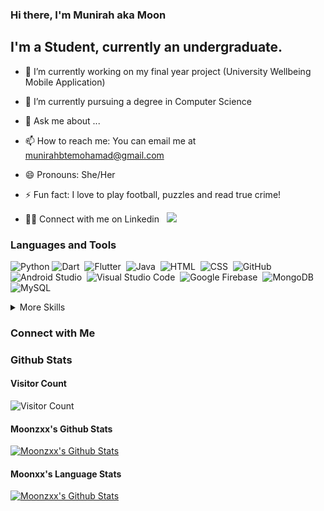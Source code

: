 ### Hi there, I'm Munirah aka Moon

## I'm a Student, currently an undergraduate.



- 🔭 I’m currently working on my final year project (University Wellbeing Mobile Application)
- 🌱 I’m currently pursuing a degree in Computer Science

- 💬 Ask me about ...
- 📫 How to reach me: You can email me at munirahbtemohamad@gmail.com
- 😄 Pronouns: She/Her
- ⚡ Fun fact: I love to play football, puzzles and read true crime!
- 🤝🏻 Connect with me on Linkedin &nbsp; <a href="https://www.linkedin.com/in/munirah-bte-mohamad/"><img src="https://img.shields.io/badge/-Munirah%20Mohamad-0077B5?style=flat&logo=Linkedin&logoColor=white"/></a>





### Languages and Tools

![Python](https://img.shields.io/badge/Code-Python-informational?style=flat&logo=python&logoColor=white&color=2bbc8a)
![Dart](https://img.shields.io/badge/-Dart-05122A?style=flat&logo=Dart&logoColor=007ACC)&nbsp;
![Flutter](https://img.shields.io/badge/-Flutter-05122A?style=flat&logo=Flutter&logoColor=007ACC)&nbsp;
![Java](https://img.shields.io/badge/-Java-05122A?style=flat&logo=Java&logoColor=FFA518)&nbsp;
![HTML](https://img.shields.io/badge/-HTML-05122A?style=flat&logo=HTML5)&nbsp;
![CSS](https://img.shields.io/badge/-CSS-05122A?style=flat&logo=CSS3&logoColor=1572B6)&nbsp;
![GitHub](https://img.shields.io/badge/-GitHub-05122A?style=flat&logo=github)&nbsp;
![Android Studio](https://img.shields.io/badge/-Android%20Studio-05122A?style=flat&logo=android-studio)&nbsp;
![Visual Studio Code](https://img.shields.io/badge/-Visual%20Studio%20Code-05122A?style=flat&logo=visual-studio-code&logoColor=007ACC)&nbsp;
![Google Firebase](https://img.shields.io/badge/-Google%20Firebase-05122A?style=flat&logo=firebase)&nbsp;
![MongoDB](https://img.shields.io/badge/-MongoDB-05122A?style=flat&logo=mongodb)&nbsp;
![MySQL](https://img.shields.io/badge/-MySQL-05122A?style=flat&logo=mySQL)&nbsp;


<details>
<summary> More Skills</summary>
![](https://img.shields.io/badge/Tools-GitHub-informational?style=flat&logo=GitHub&logoColor=white&color=4AB197)
</details>


### Connect with Me







### Github Stats



#### Visitor Count

![Visitor Count](https://profile-counter.glitch.me/Moonzxx/count.svg)

#### Moonzxx's Github Stats

[![Moonzxx's Github Stats](https://github-readme-stats.vercel.app/api?username=Moonzxx&show_icons=true&hide_border=true&count_private=true&include_all_commits=true&theme=radical)](https://github-readme-stats.vercel.app/api?username=Moonzxx&show_icons=true&hide_border=true&count_private=true&include_all_commits=true&theme=radical)

#### Moonxx's Language Stats

[![Moonzxx's Github Stats](https://github-readme-stats.vercel.app/api/top-langs/?username=Moonzxx&layout=compact&theme=radical)](https://github-readme-stats.vercel.app/api?username=Moonzxx&show_icons=true&hide_border=true&count_private=true&include_all_commits=true&theme=radical)








